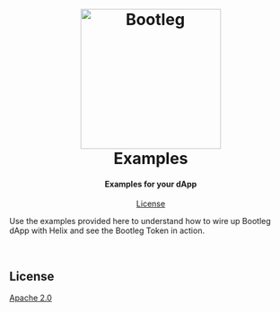 <h1 align="center">
  <br/>
  <a href='https://github.com/ConsenSys/web3studio-bootleg'><img
      width='250px'
      alt='Bootleg'
      src="https://user-images.githubusercontent.com/5770007/52348724-02aa0780-29f3-11e9-9039-71880d1af2b6.png" /></a>
  <br/>
  Examples
  <br/>
</h1>

<h4 align="center">
 Examples for your dApp
</h4>

<p align="center">
  <a href="#license">License</a>
</p>

Use the examples provided here to understand how to wire up Bootleg dApp with Helix and see the Bootleg Token in action.

<br/>

## License

[Apache 2.0](LICENSE)
